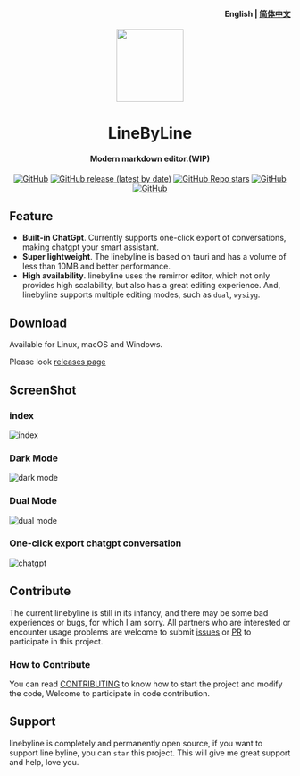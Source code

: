 <h4 align="right"><strong>English</strong> | <a href="./README_CN.md">简体中文</a></h4>

<div align="center">
  <img align="center" src="./public/logo.svg" width="120" height="130" />
</div>

<h1 align="center">LineByLine</h1>

<h4 align="center">Modern markdown editor.(WIP)</h3>

<p align="center">
  <a href="https://github.com/linebyline-group/linebyline" target="__blank"><img alt="GitHub" src="https://img.shields.io/github/license/linebyline-group/linebyline?label=License"></a>
  <a href="https://github.com/linebyline-group/linebyline/releases" target="__blank"><img alt="GitHub release (latest by date)" src="https://img.shields.io/github/v/release/linebyline-group/linebyline?label=Version"></a>
  <a href="https://github.com/linebyline-group/linebyline/releases" target="__blank"><img alt="GitHub Repo stars" src="https://img.shields.io/github/downloads/linebyline-group/linebyline/total?label=Downloads&color=%23fe7d37"></a>
  <a href="https://github.com/linebyline-group/linebyline" target="__blank"><img alt="GitHub" src="https://img.shields.io/github/commit-activity/w/linebyline-group/linebyline?color=%2346bd1b"></a>
  <a href="https://www.rust-lang.org/" target="__blank"><img alt="GitHub" src="https://img.shields.io/badge/Rust-1.70.0-dea584"></a>
</p>

## Feature

- **Built-in ChatGpt**. Currently supports one-click export of conversations, making chatgpt your smart assistant.
- **Super lightweight**. The linebyline is based on tauri and has a volume of less than 10MB and better performance.
- **High availability**. linebyline uses the remirror editor, which not only provides high scalability, but also has a great editing experience. And, linebyline supports multiple editing modes, such as `dual`, `wysiyg`.

## Download

Available for Linux, macOS and Windows.

Please look [releases page](https://github.com/linebyline-group/linebyline/releases)

## ScreenShot

### index

![index](./public/screenshots/index.png)

### Dark Mode

![dark mode](./public/screenshots/darkmode.png)

### Dual Mode

![dual mode](./public/screenshots/dualmode.png)

### One-click export chatgpt conversation

![chatgpt](./public/screenshots/chatgpt.png)

## Contribute

The current linebyline is still in its infancy, and there may be some bad experiences or bugs, for which I am sorry. All partners who are interested or encounter usage problems are welcome to submit [issues](https://github.com/linebyline-group/linebyline/issues/new) or [PR](https://github.com/linebyline-group/linebyline/compare) to participate in this project.

### How to Contribute

You can read [CONTRIBUTING](./CONTRIBUTING.md) to know how to start the project and modify the code, Welcome to participate in code contribution.

## Support

linebyline is completely and permanently open source, if you want to support line byline, you can `star` this project. This will give me great support and help, love you.
